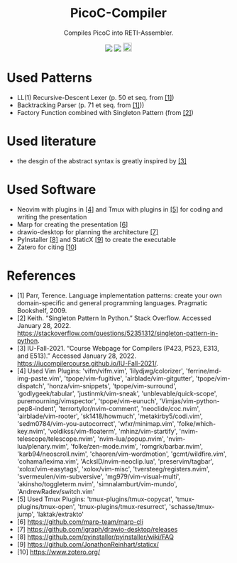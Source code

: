 <h1 align="center">PicoC-Compiler</h3>
<p align="center">Compiles PicoC into RETI-Assembler.</p>

<p align="center">
<a href="./LICENSE.md"><img src="https://img.shields.io/github/license/matthejue/PicoC-Compiler.svg"></a>
<img src="https://img.shields.io/badge/Maintained%3F-yes-green.svg">
<img height="20px" src="http://ForTheBadge.com/images/badges/made-with-python.svg">
</p>

# Used Patterns
- LL(1) Recursive-Descent Lexer (p. 50 et seq. from [[1]](#1))
- Backtracking Parser (p. 71 et seq. from [[1]](#1)))
- Factory Function combined with Singleton Pattern (from [[2]](#2))

# Used literature
- the desgin of the abstract syntax is greatly inspired by [[3]](#3)

# Used Software
- Neovim with plugins in [[4]](#4) and Tmux with plugins in [[5]](#5) for coding and writing the presentation
- Marp for creating the presentation [[6]](#6)
- drawio-desktop for planning the architecture [[7]](#7)
- PyInstaller [[8]](#8) and StaticX [[9]](#9) to create the executable
- Zatero for citing [[10]](#10)

# References
- <a id="1">[1]</a> Parr, Terence. Language implementation patterns: create your own domain-specific and general programming languages. Pragmatic Bookshelf, 2009.
- <a id="1">[2]</a> Keith. “Singleton Pattern In Python.” Stack Overflow. Accessed January 28, 2022. https://stackoverflow.com/questions/52351312/singleton-pattern-in-python.
- <a id="1">[3]</a> IU-Fall-2021. “Course Webpage for Compilers (P423, P523, E313, and E513).” Accessed January 28, 2022. https://iucompilercourse.github.io/IU-Fall-2021/.
- <a id="1">[4]</a> Used Vim Plugins:
'vifm/vifm.vim', 'lilydjwg/colorizer', 'ferrine/md-img-paste.vim', 'tpope/vim-fugitive', 'airblade/vim-gitgutter', 'tpope/vim-dispatch', 'honza/vim-snippets', 'tpope/vim-surround', 'godlygeek/tabular', 'justinmk/vim-sneak', 'unblevable/quick-scope', puremourning/vimspector', 'tpope/vim-eunuch', 'Vimjas/vim-python-pep8-indent', 'terrortylor/nvim-comment', 'neoclide/coc.nvim', 'airblade/vim-rooter', 'sk1418/howmuch', 'metakirby5/codi.vim', 'sedm0784/vim-you-autocorrect', 'wfxr/minimap.vim', 'folke/which-key.nvim', 'voldikss/vim-floaterm', 'mhinz/vim-startify', 'nvim-telescope/telescope.nvim', 'nvim-lua/popup.nvim', 'nvim-lua/plenary.nvim', 'folke/zen-mode.nvim', 'romgrk/barbar.nvim', 'karb94/neoscroll.nvim', 'chaoren/vim-wordmotion', 'gcmt/wildfire.vim', 'cohama/lexima.vim', 'AckslD/nvim-neoclip.lua', 'preservim/tagbar', 'xolox/vim-easytags', 'xolox/vim-misc', 'tversteeg/registers.nvim', 'svermeulen/vim-subversive', 'mg979/vim-visual-multi', 'akinsho/toggleterm.nvim', 'simnalamburt/vim-mundo', 'AndrewRadev/switch.vim'
- <a id="1">[5]</a> Used Tmux Plugins:
'tmux-plugins/tmux-copycat', 'tmux-plugins/tmux-open', 'tmux-plugins/tmux-resurrect', 'schasse/tmux-jump', 'laktak/extrakto'
- <a id="1">[6]</a> https://github.com/marp-team/marp-cli
- <a id="1">[7]</a> https://github.com/jgraph/drawio-desktop/releases
- <a id="1">[8]</a> https://github.com/pyinstaller/pyinstaller/wiki/FAQ
- <a id="1">[9]</a> https://github.com/JonathonReinhart/staticx/
- <a id="1">[10]</a> https://www.zotero.org/
